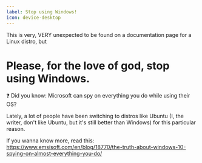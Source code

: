 ```yaml
---
label: Stop using Windows!
icon: device-desktop
---
```

This is very, VERY unexpected to be found on a documentation page for a Linux distro, but
# Please, for the love of god, stop using Windows.

❓ Did you know: Microsoft can spy on everything you do while using their OS?

Lately, a lot of people have been switching to distros like Ubuntu (I, the writer, don't like Ubuntu, but it's still better than Windows) for this particular reason.

If you wanna know more, read this: https://www.emsisoft.com/en/blog/18770/the-truth-about-windows-10-spying-on-almost-everything-you-do/
